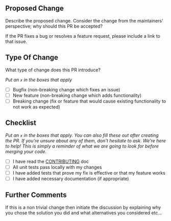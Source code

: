 ## Proposed Change

Describe the proposed change. Consider the change from the maintainers' perspective; why should this PR be accepted?

If the PR fixes a bug or resolves a feature request, please include a link to that issue.

## Type Of Change

What type of change does this PR introduce?

_Put an `x` in the boxes that apply_

- [ ] Bugfix (non-breaking change which fixes an issue)
- [ ] New feature (non-breaking change which adds functionality)
- [ ] Breaking change (fix or feature that would cause existing functionality to not work as expected)

## Checklist

_Put an `x` in the boxes that apply. You can also fill these out after creating the PR. If you're unsure about any of them, don't hesitate to ask. We're here to help! This is simply a reminder of what we are going to look for before merging your code._

- [ ] I have read the [CONTRIBUTING](/CONTRIBUTING.md) doc
- [ ] All unit tests pass locally with my changes
- [ ] I have added tests that prove my fix is effective or that my feature works
- [ ] I have added necessary documentation (if appropriate)

## Further Comments

If this is a non trivial change then initiate the discussion by explaining why you chose the solution you did and what alternatives you considered etc...
